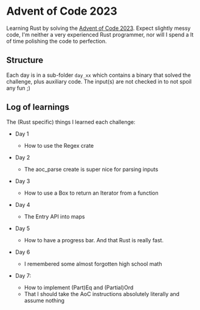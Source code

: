 # Advent of Code 2023

Learning Rust by solving the [Advent of Code 2023](https://adventofcode.com/2023). Expect slightly messy code, I'm neither a very 
experienced Rust programmer, nor will I spend a lt of time polishing the code to perfection.


## Structure

Each day is in a sub-folder `day_xx` which contains a binary that solved the challenge, plus auxiliary code. 
The input(s) are not checked in to not spoil any fun ;) 

## Log of learnings

The (Rust specific) things I learned each challenge:

- Day 1
  - How to use the Regex crate

- Day 2
  - The aoc_parse create is super nice for parsing inputs

- Day 3
  - How to use a Box to return an Iterator from a function 

- Day 4
  - The Entry API into maps

- Day 5
  - How to have a progress bar. And that Rust is really fast. 

- Day 6
  - I remembered some almost forgotten high school math

- Day 7:
  - How to implement (Part)Eq and (Partial)Ord
  - That I should take the AoC instructions absolutely literally and assume nothing